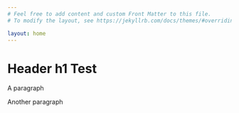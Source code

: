 ```yaml
---
# Feel free to add content and custom Front Matter to this file.
# To modify the layout, see https://jekyllrb.com/docs/themes/#overriding-theme-defaults

layout: home
---
```


<HTML>

<body>
 <h1>Header h1 Test</h1>

 <p>A paragraph</p>
 <p>Another paragraph</p>
</body>
</HTML>


